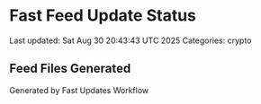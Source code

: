 # Fast Feed Update Status
Last updated: Sat Aug 30 20:43:43 UTC 2025
Categories: crypto

## Feed Files Generated

Generated by Fast Updates Workflow
